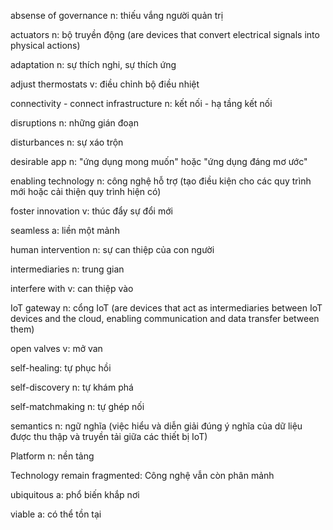 absense of governance n: thiếu vắng người quản trị

actuators n: bộ truyền động (are devices that convert electrical signals into physical actions)

adaptation n: sự thích nghi, sự thích ứng

adjust thermostats v: điều chỉnh bộ điều nhiệt

connectivity - connect infrastructure n: kết nối - hạ tầng kết nối

disruptions n: những gián đoạn

disturbances n: sự xáo trộn

desirable app n: "ứng dụng mong muốn" hoặc "ứng dụng đáng mơ ước"

enabling technology n: công nghệ hỗ trợ (tạo điều kiện cho các quy trình mới hoặc cải thiện quy trình hiện có)

foster innovation v: thúc đẩy sự đổi mới

seamless a: liền một mảnh

human intervention n: sự can thiệp của con người

intermediaries n: trung gian

interfere with v: can thiệp vào 

IoT gateway n: cổng IoT (are devices that act as intermediaries between IoT devices and the cloud, enabling communication and data transfer between them)

open valves v: mở van

self-healing: tự phục hồi

self-discovery n: tự khám phá

self-matchmaking n: tự ghép nối

semantics n: ngữ nghĩa (việc hiểu và diễn giải đúng ý nghĩa của dữ liệu được thu thập và truyền tải giữa các thiết bị IoT)

Platform n: nền tảng

Technology remain fragmented: Công nghệ vẫn còn phân mảnh

ubiquitous a: phổ biến khắp nơi

viable a: có thể tồn tại
